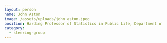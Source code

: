 ```yaml
---
layout: person
name: John Aston
image: /assets/uploads/john_aston.jpeg
position: Harding Professor of Statistics in Public Life, Department of Pure Mathematics
category:
  - steering-group
---
```

